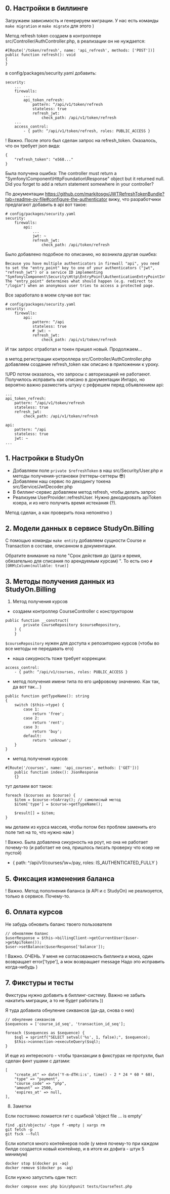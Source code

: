 ## 0. Настройки в биллинге
Загружаем зависимость и генерируем миграции. У нас есть команды `make migration` и `make migrate` для этого )

Метод refresh token создаем в контроллере src/Controller/AuthController.php, в реализации он не нуждается:
```
#[Route('/token/refresh', name: 'api_refresh', methods: ['POST'])]
public function refresh(): void
{
}
```


в config/packages/security.yaml добавить:
```
security:
    ...
    firewalls:
        ...
        api_token_refresh:
            pattern: ^/api/v1/token/refresh
            stateless: true
            refresh_jwt:
                check_path: /api/v1/token/refresh
    ...
    access_control:
        - { path: ^/api/v1/token/refresh, roles: PUBLIC_ACCESS }
```
! Важно. После этого был сделан запрос на refresh_token. Оказалось, что он требует json вида:
```
{
    "refresh_token": "e568..."
}
```
Была получена ошибка: The controller must return a \"Symfony\\Component\\HttpFoundation\\Response\" object but it returned null. Did you forget to add a return statement somewhere in your controller?

По документации https://github.com/markitosgv/JWTRefreshTokenBundle?tab=readme-ov-file#configure-the-authenticator вижу, что разработчики предлагают добавить в api вот такое:
```
# config/packages/security.yaml
security:
    firewalls:
        api:
            ...
            jwt: ~
            refresh_jwt:
                check_path: /api/token/refresh
```
Было добавлено подобное по описанию, но возникла другая ошибка:
```
Because you have multiple authenticators in firewall "api", you need to set the "entry_point" key to one of your authenticators ("jwt", "refresh_jwt") or a service ID implementing "Symfony\Component\Security\Http\EntryPoint\AuthenticationEntryPointInterface". The "entry_point" determines what should happen (e.g. redirect to "/login") when an anonymous user tries to access a protected page.
```
Все заработало в моем случае вот так:
```
# config/packages/security.yaml
security:
    firewalls:
        api:
            pattern: ^/api
            stateless: true
            # jwt: ~
            refresh_jwt:
                check_path: /api/v1/token/refresh
```
И так запрос отработал и токен пришел новый. Продолжаем...

в метод регистрации контроллера src/Controller/AuthController.php добавляем создание refresh_token как описано в приложении к уроку. 

!UPD потом оказалось, что запросы с авторизацией не работаеют. Получилось исправить как описано в документации Интаро, но вероятно важно разместить штуку с рефрешем перед объявлением api:
```
...
api_token_refresh:
    pattern: ^/api/v1/token/refresh
    stateless: true
    refresh_jwt:
        check_path: /api/v1/token/refresh

api:
    pattern: ^/api
    stateless: true
    jwt: ~
...
```

## 1. Настройки в StudyOn

- Добавляем поле `private $refreshToken` в наш src/Security/User.php и методы получения-установки (геттеры-сеттеры 😎)
- Добавляем наш сервис по декодингу токена src/Service/JwtDecoder.php
- В биллинг-сервис добавляем метод refresh, чтобы делать запрос
- Реализуем UserProvider::refreshUser. Нужно декодировать apiToken юзера, и из него получить время истекания (?).

Метод сделан, а как проверить пока непонятно )

## 2. Модели данных в сервисе StudyOn.Billing
С помощью команды `make entity` добавляем сущности Course и Transaction в составе, описанном в документации.

Обратите внимание на поле "Срок действия до (дата и время, обязательно для списания по арендуемым курсам)
". То есть оно `#[ORM\Column(nullable: true)]`

## 3. Методы получения данных из StudyOn.Billing
1. Метод получения курсов
- создаем контроллер CourseController с конструктором 
```
public function __construct(
        private CourseRepository $courseRepository,
    ) {
    }
```
`$courseRepository` нужен для доступа к репозиторию курсов (чтобы во все методы не передавать его)
- наша сикурность тоже требует коррекции:
```
access_control:
    - { path: ^/api/v1/courses, roles: PUBLIC_ACCESS }
```
- метод получения имени типа по его цифровому значению. Как так, да вот так... )
```
public function getTypeName(): string
{
    switch ($this->type) {
        case 1:
            return 'free';
        case 2:
            return 'rent';
        case 3:
            return 'buy';
        default:
            return 'unknown';
    }
}
```
- метод получения курсов:
```
#[Route('/courses', name: 'api_courses', methods: ['GET'])]
    public function index(): JsonResponse
    {}
```
тут делаем вот такое:
```
foreach ($courses as $course) {
    $item = $course->toArray(); // самописный метод
    $item['type'] = $course->getTypeName();

    $result[] = $item;
}
```
мы делаем из курса массив, чтобы потом без проблем заменить его поле тип на то, что нужно нам )


! Важно. Была добавлена сикурность на роут, но она не работает почему-то (и работает не она, пришлось писать проверку что юзер не пустой)
- { path: ^/api/v1/courses/\w+/pay, roles: IS_AUTHENTICATED_FULLY }
## 5. Фиксация изменения баланса
! Важно. Метод пополнения баланса (в API и с StudyOn) не реализуется, только в сервисе. Почему-то. 

## 6. Оплата курсов
Не забудь обновить баланс твоего пользователя
```
// обновляем баланс
$userResponse = $this->billingClient->getCurrentUser($user->getApiToken());
$user->setBalance($userResponse['balance']);
```

! Baжно. ОЧЕНЬ. У меня не согласованность биллинга и мока, один возвращает error[\'type\'], а мок возвращает message
Надо это исправить когда-нибудь )

## 7. Фикстуры и тесты
Фикстуры нужно добавить в биллинг-систему. Важно не забыть накатить миграции, а то не будет работать ))

Я туда добавила обнуление сиквансов (да-да, снова о них)
```
// обнуление сиквансов
$sequences = ['course_id_seq', 'transaction_id_seq'];

foreach ($sequences as $sequence) {
    $sql = sprintf("SELECT setval('%s', 1, false);", $sequence);
    $this->connection->executeQuery($sql);
}
```
И еще из интересного - чтобы транзакции в фикстурах не протухли, был сделан финт ушами с датами:
```
[
    "create_at" => date('Y-m-dTH:i:s', time() - 2 * 24 * 60 * 60),
    "type" => "payment",
    "course_code" => "php",
    "amount" => 2500,
    'expires_at' => null,
],
```

8. Заметки

Если постоянно ломается гит c ошибкой 'object file ... is empty'
```
find .git/objects/ -type f -empty | xargs rm
git fetch -p
git fsck --full
```

Если копится много контейнеров node (у меня почему-то при каждом билде создается новый контейнер, и в итоге их дофига - штук 5 минимум)
```
docker stop $(docker ps -aq)
docker remove $(docker ps -aq)
```

Если нужно запустить один тест:
```
docker compose exec php bin/phpunit tests/CourseTest.php
```